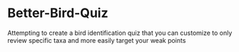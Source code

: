 # Better-Bird-Quiz

Attempting to create a bird identification quiz that you can customize to only review specific taxa and more easily target your weak points